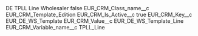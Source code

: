 <?xml version="1.0" encoding="UTF-8"?>
<CustomMetadata xmlns="http://soap.sforce.com/2006/04/metadata" xmlns:xsi="http://www.w3.org/2001/XMLSchema-instance" xmlns:xsd="http://www.w3.org/2001/XMLSchema">
    <label>DE TPLL Line Wholesaler</label>
    <protected>false</protected>
    <values>
        <field>EUR_CRM_Class_name__c</field>
        <value xsi:type="xsd:string">EUR_CRM_Template_Edition</value>
    </values>
    <values>
        <field>EUR_CRM_Is_Active__c</field>
        <value xsi:type="xsd:boolean">true</value>
    </values>
    <values>
        <field>EUR_CRM_Key__c</field>
        <value xsi:type="xsd:string">EUR_DE_WS_Template</value>
    </values>
    <values>
        <field>EUR_CRM_Value__c</field>
        <value xsi:type="xsd:string">EUR_DE_WS_Template_Line</value>
    </values>
    <values>
        <field>EUR_CRM_Variable_name__c</field>
        <value xsi:type="xsd:string">TPLL_Line</value>
    </values>
</CustomMetadata>
